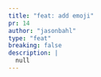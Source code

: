 ```yaml
---
title: "feat: add emoji"
pr: 14
author: "jasonbahl"
type: "feat"
breaking: false
description: |
  null
---
```

